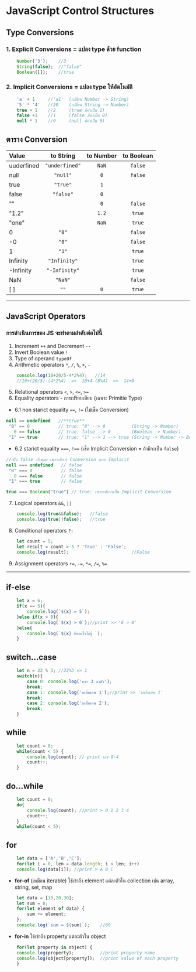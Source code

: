# JavaScript Control Structures
## Type Conversions
### 1. Explicit Conversions = แปลง type ด้วย function
```JavaScript
    Number('3');    //3
    String(false);  //"false"
    Boolean([]);    //true
```
### 2. Implicit Conversions = แปลง type ให้อัตโนมัติ
```JavaScript
    'a' + 1     //'a1'  (เปลี่ยน Number -> String)
    '5' * '4'   //20    (เปลี่ยน String -> Number)
    true + 1    //2     (true มีค่าเป็น 1)
    false +1    //1     (false มีค่าเป็น 0)
    null * 1    //0     (null มีค่าเป็น 0)
```
## ตาราง Conversion
| Value     | to String    | to Number | to Boolean   |
|:----------|:------------:|:---------:|:-----------: |
|uuderfined |`"underfined"`|`NaN`      |`false`       |
|null       |`"null"`      |`0`        |`false`       |
|true       |`"true"`      |`1`        |              |   
|false      |`"false"`     |`0`        |              | 
|""         |              |`0`        |`false`       |
|"1.2"      |              |`1.2`      |`true`        |   
|"one"      |              |`NaN`      |`true`        | 
|0          |`"0"`         |           |`false`       |
|-0         |`"0"`         |           |`false`       |
|1          |`"1"`         |           |`true`        |
|Infinity   |`"Infinity"`  |           |`true`        |
|-Infinity  |`"-Infinity"` |           |`true`        |
|NaN        |`"NaN"`       |           |`false`       |
|[ ]        |`""`          |`0`        |`true`        |
-----
## JavaScript Operators 
### การดำเนินการของ JS จะทำตามลำดับต่อไปนี้
1. Increment `++` and Decrement `--`
2. Invert Boolean value `!`
3. Type of operand `typeOf`
4. Arithmetic operators `*`, `/`, `%`, `+`, `-`
```JavaScript
    console.log(10+20/5-4*2%4);   //14
    //10+(20/5)-(4*2%4)  =>  10+4-(8%4)  =>  14+0           
```
5. Relational operators `<`, `>`, `<=`, `>=`
6. Equality operators - การเปรียบเทียบ (เฉพาะ Primitie Type)
 * 6.1 non starict equality `==`, `!=` (ไม่เช็ค Conversion)
```JavaScript
null == undefined   //**true**
 "0" == 0           // true: "0" --> 0          (String -> Number)
   0 == false       // true: false --> 0        (Boolean -> Number)
 "1" == true        // true: "1" --> 1 --> true (String -> Number -> Boolean)
```
 * 6.2 starict equality `===`, `!==` (เช็ค Implicit Conversion = ถ้ามีจะเป็น `false`)
```JavaScript
//เป็น false ทั้งหมด เพราะมีการ Conversion แบบ Implicit
null === undefined   // false
 "0" === 0           // false
   0 === false       // false
 "1" === true        // false 

true === Boolean("true") // true: เพราะนับว่าเป็น Implicit Conversion
```
7. Logical operators `&&`, `||`
```JavaScript
    console.log(true&&false);   //false
    console.log(true||false);   //true                 
```
8. Conditional operators `?:`
```JavaScript
    let count = 5;
    let result = count > 5 ? 'True' : 'False';      
    console.log(result);                        //False
```
9. Assignment operators `+=`, `-=`, `*=`, `/=`, `%=`

----
## if-else
```JavaScript
    let x = 6;
    if(x == 5){
        console.log(`${x} = 5`);    
    }else if(x > 0){
        console.log(`${x} > 0`);//print >> '6 > 0'
    }else{
        console.log(`${x} คืออะไรไม่รู้ `);
    }
```
## switch...case
```JavaScript
    let n = 22 % 3; //22%3 => 1
    switch(n){
        case 0: console.log('หาร 3 ลงตัว'); 
        break;
        case 1: console.log('เหลือเศษ 1');//print >> 'เหลือเศษ 1'
        break;
        case 2: console.log('เหลือเศษ 2');
        break;
    }
```
## while
```JavaScript
    let count = 0;
    while(count < 5) {
        console.log(count); // print เลข 0-4
        count++;
    }
```
## do...while
```JavaScript
    let count = 0;
    do{
        console.log(count); //print > 0 1 2 3 4
        count++;
    }
    while(count < 5);
```
## for
```JavaScript
    let data = ['A','B','C'];
    for(let i = 0, len = data.length; i < len; i++)
    console.log(data[i]); //print > A B C
```
* **for-of** (เหมือน iterable) ใช้เข้าถึง element แต่ละตัวใน collection เช่น array, string, set, map
```JavaScript
    let data = [10,20,30];
    let sum = 0;
    for(let element of data) {
        sum += element;
    };
    console.log(`sum = ${sum}`);    //60
```
* **for-in** ใช้เข้าถึง property แต่ละตัวใน object
```JavaScript
    for(let property in object) {
    console.log(property);          //print property name
    console.log(object[property]);  //print value of each property
    }
```
